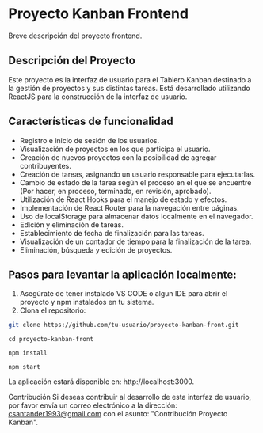 # Proyecto Kanban Frontend

Breve descripción del proyecto frontend.

## Descripción del Proyecto

Este proyecto es la interfaz de usuario para el Tablero Kanban destinado a la gestión de proyectos y sus distintas tareas. Está desarrollado utilizando ReactJS para la construcción de la interfaz de usuario.

## Características de funcionalidad

- Registro e inicio de sesión de los usuarios.
- Visualización de proyectos en los que participa el usuario.
- Creación de nuevos proyectos con la posibilidad de agregar contribuyentes.
- Creación de tareas, asignando un usuario responsable para ejecutarlas.
- Cambio de estado de la tarea según el proceso en el que se encuentre (Por hacer, en proceso, terminado, en revisión, aprobado).
- Utilización de React Hooks para el manejo de estado y efectos.
- Implementación de React Router para la navegación entre páginas.
- Uso de localStorage para almacenar datos localmente en el navegador.
- Edición y eliminación de tareas.
- Establecimiento de fecha de finalización para las tareas.
- Visualización de un contador de tiempo para la finalización de la tarea.
- Eliminación, búsqueda y edición de proyectos.

## Pasos para levantar la aplicación localmente:

1. Asegúrate de tener instalado VS CODE o algun IDE para abrir el proyecto y npm instalados en tu sistema.
2. Clona el repositorio:

```bash
git clone https://github.com/tu-usuario/proyecto-kanban-front.git
```

```Cambia al directorio del proyecto:
cd proyecto-kanban-front
```

```Instala las dependencias:
npm install
```

```Inicia la aplicación:
npm start
```

La aplicación estará disponible en: http://localhost:3000.

Contribución
Si deseas contribuir al desarrollo de esta interfaz de usuario, por favor envía un correo electrónico a la dirección: csantander1993@gmail.com con el asunto: "Contribución Proyecto Kanban".

